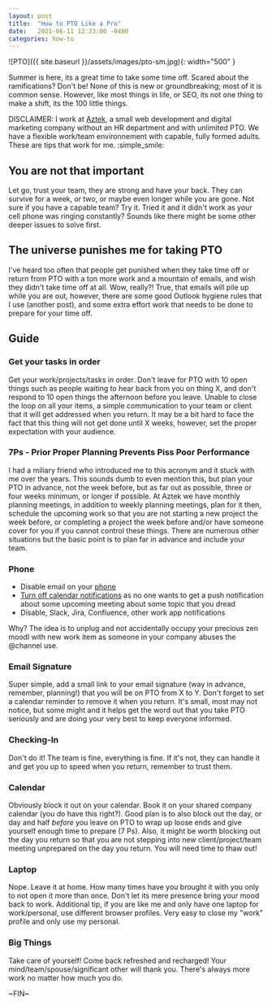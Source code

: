 ```yaml
---
layout: post
title:  "How to PTO Like a Pro"
date:   2021-06-11 12:23:00 -0400
categories: how-to
---
```

![PTO]({{ site.baseurl }}/assets/images/pto-sm.jpg){: width="500" }

Summer is here, its a great time to take some time off. Scared about the ramifications? Don't be! None of this is new or groundbreaking; most of it is common sense. However, like most things in life, or SEO, its not one thing to make a shift, its the 100 little things. 

DISCLAIMER: I work at [Aztek](https://www.aztekweb.com/), a small web development and digital marketing company without an HR department and with unlimited PTO. We have a flexible work/team environnement with capable, fully formed adults. These are tips that work for me. :simple_smile:

## You are not that important
Let go, trust your team, they are strong and have your back. They can survive for a week, or two, or maybe even longer while you are gone. Not sure if you have a capable team? Try it. Tried it and it didn't work as your cell phone was ringing constantly? Sounds like there might be some other deeper issues to solve first. 

## The universe punishes me for taking PTO
I've heard too often that people get punished when they take time off or return from PTO with a ton more work and a mountain of emails, and wish they didn't take time off at all. Wow, really?! True, that emails will pile up while you are out, however, there are some good Outlook hygiene rules that I use (another post), and some extra effort work that needs to be done to prepare for your time off.

## Guide

### Get your tasks in order
Get your work/projects/tasks in order. Don't leave for PTO with 10 open things such as people waiting to hear back from you on thing X, and don't respond to 10 open things the afternoon before you leave. Unable to close the loop on all your items, a simple communication to your team or client that it will get addressed when you return. It may be a bit hard to face the fact that this thing will not get done until X weeks, however, set the proper expectation with your audience. 

### 7Ps - Prior Proper Planning Prevents Piss Poor Performance
I had a miliary friend who introduced me to this acronym and it stuck with me over the years. This sounds dumb to even mention this, but plan your PTO in advance, not the week before, but as far out as possible, three or four weeks minimum, or longer if possible. At Aztek we have monthly planning meetings, in addition to weekly planning meetings, plan for it then, schedule the upcoming work so that you are not starting a new project the week before, or completing a project the week before and/or have someone cover for you if you cannot control these things. There are numerous other situations but the basic point is to plan far in advance and include your team.

### Phone
- Disable email on your [phone](https://www.dummies.com/consumer-electronics/smartphones/iphone/how-to-temporarily-disable-an-email-account-on-your-iphone/)
- [Turn off calendar notifications](https://www.wikihow.com/Turn-Off-Calendar-Notifications-on-an-iPhone) as no one wants to get a push notification about some upcoming meeting about some topic that you dread
- Disable, Slack, Jira, Confluence, other work app notifications

Why? The idea is to unplug and not accidentally occupy your precious zen moodl with new work item as someone in your company abuses the @channel use.

### Email Signature
Super simple, add a small link to your email signature (way in advance, remember, planning!) that you will be on PTO from X to Y. Don't forget to set a calendar reminder to remove it when you return. It's small, most may not notice, but some might and it helps get the word out that you take PTO seriously and are doing your very best to keep everyone informed.

### Checking-In
Don't do it! The team is fine, everything is fine. If it's not, they can handle it and get you up to speed when you return, remember to trust them.

### Calendar
Obviously block it out on your calendar. Book it on your shared company calendar (you do have this right?). Good plan is to also block out the day, or day and half _before_ you leave on PTO to wrap up loose ends and give yourself enough time to prepare (7 Ps). Also, it might be worth blocking out the day you return so that you are not stepping into new client/project/team meeting unprepared on the day you return. You will need time to thaw out!

### Laptop
Nope. Leave it at home. How many times have you brought it with you only to not open it more than once. Don't let its mere presence bring your mood back to work. Additional tip, if you are like me and only have one laptop for work/personal, use different browser profiles. Very easy to close my "work" profile and only use my personal. 

### Big Things
Take care of yourself! Come back refreshed and recharged! Your mind/team/spouse/significant other will thank you. There's always more work no matter how much you do. 

~FIN~






